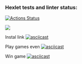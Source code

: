### Hexlet tests and linter status:
[![Actions Status](https://github.com/nizhegorodtsevvadim/frontend-project-44/workflows/hexlet-check/badge.svg)](https://github.com/nizhegorodtsevvadim/frontend-project-44/actions)


<a href="https://codeclimate.com/github/nizhegorodtsevvadim/frontend-project-44/maintainability"><img src="https://api.codeclimate.com/v1/badges/a0393181b60d9ebfe227/maintainability" /></a>

Instal link
[![asciicast](https://asciinema.org/a/H7o7NhGPy8Gfs9ODNItlBDr82.svg)](https://asciinema.org/a/H7o7NhGPy8Gfs9ODNItlBDr82)

Play games even
[![asciicast](https://asciinema.org/a/tie6IlUgUOgBFC4bEVej7W3cC.svg)](https://asciinema.org/a/tie6IlUgUOgBFC4bEVej7W3cC)

Win game
[![asciicast](https://asciinema.org/a/WUoSzSpXAPohb7XXMtKwUhXUi.svg)](https://asciinema.org/a/WUoSzSpXAPohb7XXMtKwUhXUi)


